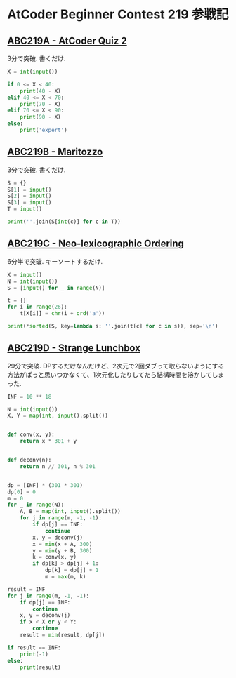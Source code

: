# AtCoder Beginner Contest 219 参戦記

## [ABC219A - AtCoder Quiz 2](https://atcoder.jp/contests/abc219/tasks/abc219_a)

3分で突破. 書くだけ.

```python
X = int(input())

if 0 <= X < 40:
    print(40 - X)
elif 40 <= X < 70:
    print(70 - X)
elif 70 <= X < 90:
    print(90 - X)
else:
    print('expert')
```

## [ABC219B - Maritozzo](https://atcoder.jp/contests/abc219/tasks/abc219_b)

3分で突破. 書くだけ.

```python
S = {}
S[1] = input()
S[2] = input()
S[3] = input()
T = input()

print(''.join(S[int(c)] for c in T))
```

## [ABC219C - Neo-lexicographic Ordering](https://atcoder.jp/contests/abc219/tasks/abc219_c)

6分半で突破. キーソートするだけ.

```python
X = input()
N = int(input())
S = [input() for _ in range(N)]

t = {}
for i in range(26):
    t[X[i]] = chr(i + ord('a'))

print(*sorted(S, key=lambda s: ''.join(t[c] for c in s)), sep='\n')
```

## [ABC219D - Strange Lunchbox](https://atcoder.jp/contests/abc219/tasks/abc219_d)

29分で突破. DPするだけなんだけど、2次元で2回ダブって取らないようにする方法がぱっと思いつかなくて、1次元化したりしてたら結構時間を溶かしてしまった.

```python
INF = 10 ** 18

N = int(input())
X, Y = map(int, input().split())


def conv(x, y):
    return x * 301 + y


def deconv(n):
    return n // 301, n % 301


dp = [INF] * (301 * 301)
dp[0] = 0
m = 0
for _ in range(N):
    A, B = map(int, input().split())
    for j in range(m, -1, -1):
        if dp[j] == INF:
            continue
        x, y = deconv(j)
        x = min(x + A, 300)
        y = min(y + B, 300)
        k = conv(x, y)
        if dp[k] > dp[j] + 1:
            dp[k] = dp[j] + 1
            m = max(m, k)

result = INF
for j in range(m, -1, -1):
    if dp[j] == INF:
        continue
    x, y = deconv(j)
    if x < X or y < Y:
        continue
    result = min(result, dp[j])

if result == INF:
    print(-1)
else:
    print(result)
```
